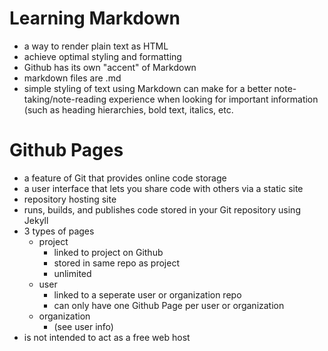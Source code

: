 # Learning Markdown 
- a way to render plain text as HTML
- achieve optimal styling and formatting
- Github has its own "accent" of Markdown
- markdown files are .md 
- simple styling of text using Markdown can make for a better note-taking/note-reading experience when looking for important information (such as heading hierarchies, bold text, italics, etc. 

# Github Pages
- a feature of Git that provides online code storage
- a user interface that lets you share code with others via a static site
- repository hosting site
- runs, builds, and publishes code stored in your Git repository using Jekyll
- 3 types of pages
  - project
    - linked to project on Github
    - stored in same repo as project
    - unlimited
  - user
    - linked to a seperate user or organization repo
    - can only have one Github Page per user or organization
  - organization
    - (see user info)
- is not intended to act as a free web host
